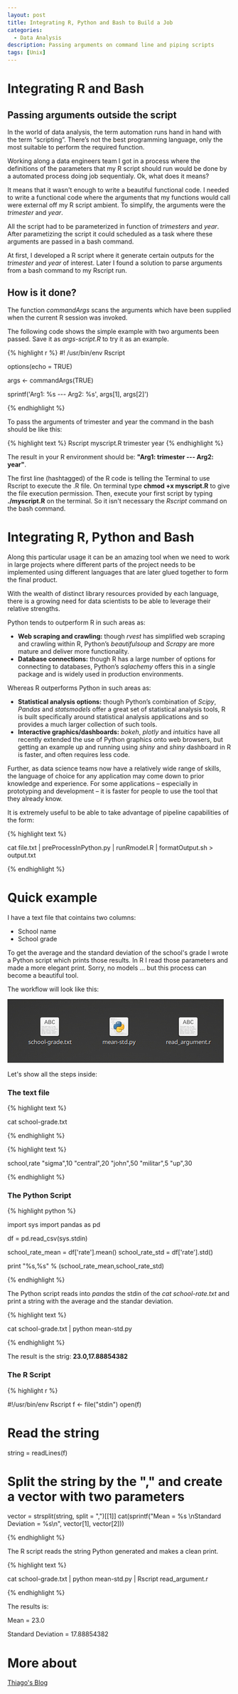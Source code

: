 ```yaml
---
layout: post
title: Integrating R, Python and Bash to Build a Job 
categories:
  - Data Analysis
description: Passing arguments on command line and piping scripts
tags: [Unix]
---
```


# Integrating R and Bash
## Passing arguments outside the script

In the world of data analysis, the term automation runs hand in hand with the term “scripting”. There’s not the best programming language, only the most suitable to perform the required function.

Working along a data engineers team I got in a process where the definitions of the parameters that my R script should run would be done by a automated process doing job sequentialy. Ok, what does it means? 

It means that it wasn't enough to write a beautiful functional code. I needed to write a functional code where the arguments that my functions would call were external off my R script ambient. To simplify, the arguments were the *trimester* and *year*.

All the script had to be parameterized in function of *trimesters* and *year*. After parametizing the script it could scheduled as a task where these arguments are passed in a bash command.

At first, I developed a R script where it generate certain outputs for the *trimester* and *year* of interest. Later I found a solution to parse arguments from a bash command to my Rscript run.

## How is it done?

The function *commandArgs* scans the arguments which have been supplied when the current R session was invoked. 

The following code shows the simple example with two arguments been passed. Save it as *args-script.R* to try it as an example.

{% highlight r %}
#! /usr/bin/env Rscript

options(echo = TRUE)

args <- commandArgs(TRUE)

sprintf('Arg1: %s --- Arg2: %s', 
        args[1], args[2]')
        
{% endhighlight %}

To pass the arguments of trimester and year the command in the bash should be like this:

{% highlight text %}
Rscript myscript.R trimester year
{% endhighlight %}

The result in your R environment should be: **"Arg1: trimester --- Arg2: year"**.

The first line (hashtagged) of the R code is telling the Terminal to use Rscript to execute the .R file. On terminal type **chmod +x myscript.R** to give the file execution permission. Then, execute your first script by typing **./myscript.R** on the terminal. So it isn't necessary the *Rscript* command on the bash command.

# Integrating R, Python and Bash

Along this particular usage it can be an amazing tool when we need to work in large projects where different parts of the project needs to be implemented using different languages that are later glued together to form the final product.

With the wealth of distinct library resources provided by each language, there is a growing need for data scientists to be able to leverage their relative strengths. 

Python tends to outperform R in such areas as:

* **Web scraping and crawling:** though *rvest* has simplified web scraping and crawling within R, Python’s *beautifulsoup* and *Scrapy* are more mature and deliver more functionality.
* **Database connections:** though R has a large number of options for connecting to databases, Python’s *sqlachemy* offers this in a single package and is widely used in production environments.

Whereas R outperforms Python in such areas as:

* **Statistical analysis options:** though Python’s combination of *Scipy*, *Pandas* and *statsmodels* offer a great set of statistical analysis tools, R is built specifically around statistical analysis applications and so provides a much larger collection of such tools.
* **Interactive graphics/dashboards:** *bokeh*, *plotly* and *intuitics* have all recently extended the use of Python graphics onto web browsers, but getting an example up and running using *shiny* and *shiny* dashboard in R is faster, and often requires less code.

Further, as data science teams now have a relatively wide range of skills, the language of choice for any application may come down to prior knowledge and experience. For some applications – especially in prototyping and development – it is faster for people to use the tool that they already know.

It is extremely useful to be able to take advantage of pipeline capabilities of the form:

{% highlight text %}

cat file.txt | preProcessInPython.py | runRmodel.R | formatOutput.sh > output.txt

{% endhighlight %}

# Quick example

I have a text file that cointains two columns:

* School name
* School grade

To get the average and the standard deviation of the school's grade I wrote a Python script which prints those results. In R I read those parameters and made a more elegant print. Sorry, no models ... but this process can become a beautiful tool.

The workflow will look like this:

![workflow](/assets/posts/integrate-r-python/workflow.png)

Let's show all the steps inside:

### The text file

{% highlight text %}

cat school-grade.txt

{% endhighlight %}

{% highlight text %}

school,rate
"sigma",10
"central",20
"john",50
"militar",5
"up",30

{% endhighlight %}

### The Python Script

{% highlight python %}

import sys
import pandas as pd

df = pd.read_csv(sys.stdin)

school_rate_mean = df['rate'].mean()
school_rate_std = df['rate'].std()

print "%s,%s" % (school_rate_mean,school_rate_std)

{% endhighlight %}

The Python script reads into *pandas* the stdin of the *cat school-rate.txt* and print a string with the average and the standar deviation.

{% highlight text %}

cat school-grade.txt | python mean-std.py

{% endhighlight %}

The result is the strig: **23.0,17.88854382**

### The R Script

{% highlight r %}

#!/usr/bin/env Rscript
f <- file("stdin")
open(f)

# Read the string
string = readLines(f)
# Split the string by the "," and create a vector with two parameters 
vector = strsplit(string, split = ",")[[1]]
cat(sprintf("Mean = %s \nStandard Deviation = %s\n", vector[1], vector[2]))

{% endhighlight %}

The R script reads the string Python generated and makes a clean print.

{% highlight text %}

cat school-grade.txt | python mean-std.py | Rscript read_argument.r

{% endhighlight %}

The results is:

Mean = 23.0

Standard Deviation = 17.88854382

# More about
[Thiago's Blog](https://tgmstat.wordpress.com/2014/05/21/r-scripts/)
